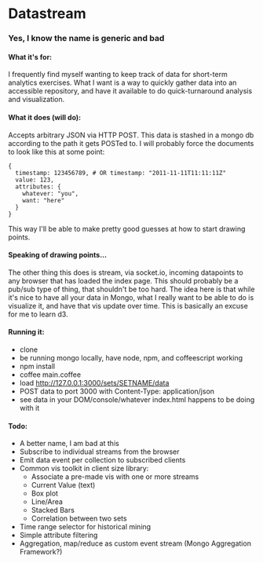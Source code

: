 # Datastream
### Yes, I know the name is generic and bad

#### What it's for:
I frequently find myself wanting to keep track of data for short-term
analytics exercises.  What I want is a way to quickly gather data into
an accessible repository, and have it available to do quick-turnaround
analysis and visualization.

#### What it does (will do):
Accepts arbitrary JSON via HTTP POST.  This data is stashed in a mongo
db according to the path it gets POSTed to.  I will probably force the
documents to look like this at some point:

    {
      timestamp: 123456789, # OR timestamp: "2011-11-11T11:11:11Z"
      value: 123,
      attributes: {
        whatever: "you",
        want: "here"
      }
    }

This way I'll be able to make pretty good guesses at how to start
drawing points.

#### Speaking of drawing points...
The other thing this does is stream, via socket.io, incoming datapoints
to any browser that has loaded the index page.  This should probably be
a pub/sub type of thing, that shouldn't be too hard.  The idea here is
that while it's nice to have all your data in Mongo, what I really
want to be able to do is visualize it, and have that vis update over
time.  This is basically an excuse for me to learn d3.

#### Running it:
* clone
* be running mongo locally, have node, npm, and coffeescript working
* npm install
* coffee main.coffee
* load http://127.0.0.1:3000/sets/SETNAME/data
* POST data to port 3000 with Content-Type: application/json
* see data in your DOM/console/whatever index.html happens to be doing
  with it

#### Todo:
* A better name, I am bad at this
* Subscribe to individual streams from the browser
* Emit data event per collection to subscribed clients
* Common vis toolkit in client size library:
  * Associate a pre-made vis with one or more streams
  * Current Value (text)
  * Box plot
  * Line/Area
  * Stacked Bars
  * Correlation between two sets
* Time range selector for historical mining
* Simple attribute filtering
* Aggregation, map/reduce as custom event stream (Mongo Aggregation
  Framework?)
